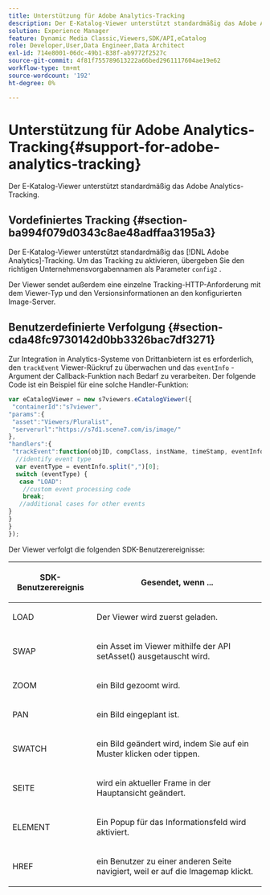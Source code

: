```yaml
---
title: Unterstützung für Adobe Analytics-Tracking
description: Der E-Katalog-Viewer unterstützt standardmäßig das Adobe Analytics-Tracking.
solution: Experience Manager
feature: Dynamic Media Classic,Viewers,SDK/API,eCatalog
role: Developer,User,Data Engineer,Data Architect
exl-id: 714e8001-06dc-49b1-838f-ab9772f2527c
source-git-commit: 4f81f755789613222a66bed2961117604ae19e62
workflow-type: tm+mt
source-wordcount: '192'
ht-degree: 0%

---
```


# Unterstützung für Adobe Analytics-Tracking{#support-for-adobe-analytics-tracking}

Der E-Katalog-Viewer unterstützt standardmäßig das Adobe Analytics-Tracking.

## Vordefiniertes Tracking {#section-ba994f079d0343c8ae48adffaa3195a3}

Der E-Katalog-Viewer unterstützt standardmäßig das [!DNL Adobe Analytics]-Tracking. Um das Tracking zu aktivieren, übergeben Sie den richtigen Unternehmensvorgabennamen als Parameter `config2` .

Der Viewer sendet außerdem eine einzelne Tracking-HTTP-Anforderung mit dem Viewer-Typ und den Versionsinformationen an den konfigurierten Image-Server.

## Benutzerdefinierte Verfolgung {#section-cda48fc9730142d0bb3326bac7df3271}

Zur Integration in Analytics-Systeme von Drittanbietern ist es erforderlich, den `trackEvent` Viewer-Rückruf zu überwachen und das `eventInfo` -Argument der Callback-Funktion nach Bedarf zu verarbeiten. Der folgende Code ist ein Beispiel für eine solche Handler-Funktion:

```javascript {.line-numbers}
var eCatalogViewer = new s7viewers.eCatalogViewer({ 
 "containerId":"s7viewer", 
"params":{ 
 "asset":"Viewers/Pluralist", 
 "serverurl":"https://s7d1.scene7.com/is/image/" 
}, 
"handlers":{ 
 "trackEvent":function(objID, compClass, instName, timeStamp, eventInfo) { 
  //identify event type 
  var eventType = eventInfo.split(",")[0]; 
  switch (eventType) { 
   case "LOAD": 
    //custom event processing code 
    break; 
   //additional cases for other events 
} 
} 
} 
});
```

Der Viewer verfolgt die folgenden SDK-Benutzerereignisse:

<table id="table_5D090E6614974D968E1A93B5727D859C"> 
 <thead> 
  <tr> 
   <th colname="col1" class="entry"> <p>SDK-Benutzerereignis </p> </th> 
   <th colname="col2" class="entry"> <p>Gesendet, wenn ... </p> </th> 
  </tr> 
 </thead>
 <tbody> 
  <tr> 
   <td colname="col1"> <p> <span class="codeph"> LOAD </span> </p> </td> 
   <td colname="col2"> <p>Der Viewer wird zuerst geladen. </p> </td> 
  </tr> 
  <tr> 
   <td colname="col1"> <p> <span class="codeph"> SWAP </span> </p> </td> 
   <td colname="col2"> <p>ein Asset im Viewer mithilfe der API <span class="codeph"> setAsset() </span> ausgetauscht wird. </p> </td> 
  </tr> 
  <tr> 
   <td colname="col1"> <p> <span class="codeph"> ZOOM </span> </p> </td> 
   <td colname="col2"> <p> ein Bild gezoomt wird. </p> </td> 
  </tr> 
  <tr> 
   <td colname="col1"> <p> <span class="codeph"> PAN </span> </p> </td> 
   <td colname="col2"> <p>ein Bild eingeplant ist. </p> </td> 
  </tr> 
  <tr> 
   <td colname="col1"> <p> <span class="codeph"> SWATCH </span> </p> </td> 
   <td colname="col2"> <p> ein Bild geändert wird, indem Sie auf ein Muster klicken oder tippen. </p> </td> 
  </tr> 
  <tr> 
   <td colname="col1"> <p> <span class="codeph"> SEITE </span> </p> </td> 
   <td colname="col2"> <p> wird ein aktueller Frame in der Hauptansicht geändert. </p> </td> 
  </tr> 
  <tr> 
   <td colname="col1"> <p> <span class="codeph"> ELEMENT </span> </p> </td> 
   <td colname="col2"> <p>Ein Popup für das Informationsfeld wird aktiviert. </p> </td> 
  </tr> 
  <tr> 
   <td colname="col1"> <p> <span class="codeph"> HREF </span> </p> </td> 
   <td colname="col2"> <p>ein Benutzer zu einer anderen Seite navigiert, weil er auf die Imagemap klickt. </p> </td> 
  </tr> 
 </tbody> 
</table>
